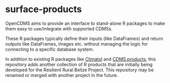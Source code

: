 # surface-products

OpenCDMS aims to provide an interface to stand-alone R packages to make them easy to use/integrate with supported CDMSs.

These R packages typically define their inputs (like DataFrames) and return outputs like DataFrames, Images etc. without managing the logic for connecting to a specific database system.

In addition to existing R packages like [Climatol](https://github.com/cran/climatol) and [CDMS.products](https://github.com/IDEMSInternational/cdms.products), this repository adds another collection of R products that are initially being developed for the Resilient Rural Belize Project. This repository may be renamed or merged with another project in the future.
